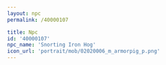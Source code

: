 ```yaml
---
layout: npc
permalink: /40000107

title: Npc
id: '40000107'
npc_name: 'Snorting Iron Hog'
icon_url: 'portrait/mob/02020006_m_armorpig_p.png'
---
```

